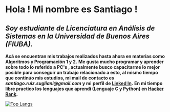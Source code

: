 # **Hola ! Mi nombre es Santiago !**
##  *Soy estudiante de Licenciatura en Análisis de Sistemas  en la Universidad de Buenos Aires (FIUBA).*
**Acá se encuentran mis trabajos realizados hasta ahora en materias como Algoritmos y Programación 1 y 2.**
**Me gusta mucho programar y aprender sobre todo lo referido a PC's , actualmente busco capacitarme lo mejor posible**
**para conseguir un trabajo relacionado a esto, al mismo tiempo que continúo mis estudios, mi mail de contacto es _santiago.ruiz.sugliani@gmail.com_ y mi**
**perfil de [Linked In](https://www.linkedin.com/in/santiago-nahuel-ruiz-sugliani-a2bb441b8/).**
**En mi tiempo libre practico los lenguajes que aprendí (Lenguaje C y Python) en [Hacker Rank](https://www.hackerrank.com/sruizs).**



[![Top Langs](https://github-readme-stats.vercel.app/api/top-langs/?username=ruizsugliani&langs_count=2&theme=midnight-purple&layout=compact&layout=compact)](https://github.com/ruizsugliani/github-readme-stats)

<!---
ruizsugliani/ruizsugliani is a ✨ special ✨ repository because its `README.md` (this file) appears on your GitHub profile.
You can click the Preview link to take a look at your changes.
--->
